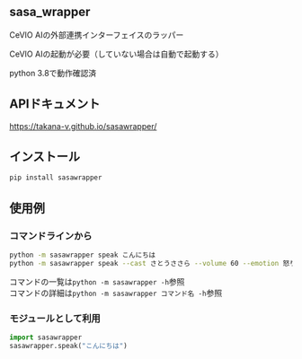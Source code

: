 ## sasa_wrapper

CeVIO AIの外部連携インターフェイスのラッパー

CeVIO AIの起動が必要（していない場合は自動で起動する）

python 3.8で動作確認済

## APIドキュメント

https://takana-v.github.io/sasawrapper/

## インストール

```bash
pip install sasawrapper
```

## 使用例

### コマンドラインから

```bash
python -m sasawrapper speak こんにちは
python -m sasawrapper speak --cast さとうささら --volume 60 --emotion 怒り 50 --emotion 哀しみ 50 色々オプション付きの例です
```

コマンドの一覧は`python -m sasawrapper -h`参照  
コマンドの詳細は`python -m sasawrapper コマンド名 -h`参照

### モジュールとして利用

```python
import sasawrapper
sasawrapper.speak("こんにちは")
```
